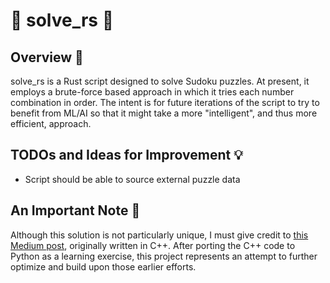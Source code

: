 # 🔢 solve_rs 🔭

## Overview 🔎
solve_rs is a Rust script designed to solve Sudoku puzzles. At present, it
employs a brute-force based approach in which it tries each number combination
in order. The intent is for future iterations of the script to try to benefit
from ML/AI so that it might take a more "intelligent", and thus more efficient, approach.

## TODOs and Ideas for Improvement 💡
- Script should be able to source external puzzle data

## An Important Note 📌
Although this solution is not particularly unique, I must give credit to
[this Medium post](https://medium.com/@george.seif94/solving-sudoku-using-a-simple-search-algorithm-3ac44857fee8), originally
written in C++. After porting the C++ code to Python as a learning exercise,
this project represents an attempt to further optimize and build upon those
earlier efforts.